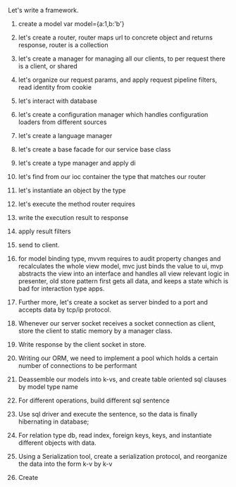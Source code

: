 Let's write a framework.
1. create a model var model={a:1,b:'b'}
2. let's create a router, router maps url to concrete object and returns response, router is a collection
3. let's create a manager for managing all our clients, to per request there is a client, or shared
4. let's organize our request params, and apply request pipeline filters, read identity from cookie
5. let's interact with database
6. let's create a configuration manager which handles configuration loaders from different sources
7. let's create a language manager
8. let's create a base facade for our service base class
9. let's create a type manager and apply di
9. let's find from our ioc container the type that matches our router
10. let's instantiate an object by the type
11. let's execute the method router requires
12. write the execution result to response
13. apply result filters
14. send to client.

14. for model binding type, mvvm requires to audit property changes and recalculates the whole view model, mvc just binds the value to ui, mvp abstracts the view into an interface and handles all view relevant logic in presenter, old store pattern first gets all data, and keeps a state which is bad for interaction type apps.

15. Further more, let's create a socket as server binded to a port and accepts data by tcp/ip protocol.

16. Whenever our server socket receives a socket connection as client, store the client to static memory by a manager class. 
17. Write response by the client socket in store.
18. Writing our ORM, we need to implement a pool which holds a certain number of connections to be performant
19. Deassemble our models into k-vs, and create table oriented sql clauses by model type name
20. For different operations, build different sql sentence
21. Use sql driver and execute the sentence, so the data is finally hibernating in database;
22. For relation type db, read index, foreign keys, keys, and instantiate different objects with data.
23. Using a Serialization tool, create a serialization protocol, and reorganize the data into the form k-v by k-v
24. Create
